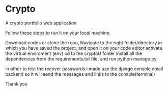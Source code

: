 # Crypto
A crypto portfolio web application

Follow these steps to run it on your local machine.

Download codes or clone the repo, 
Navigate to the right folder/directory in which you have saved the project, and open it on your code editor
activate the virtual enviroment (env)
cd to the cryptoU folder
install all the dependencies from the requirements.txt file,
and run python manage.py


in other to test the recover passwords i made use the django console email backend so it will send the messages and links to the console(terminal)

Thank you
